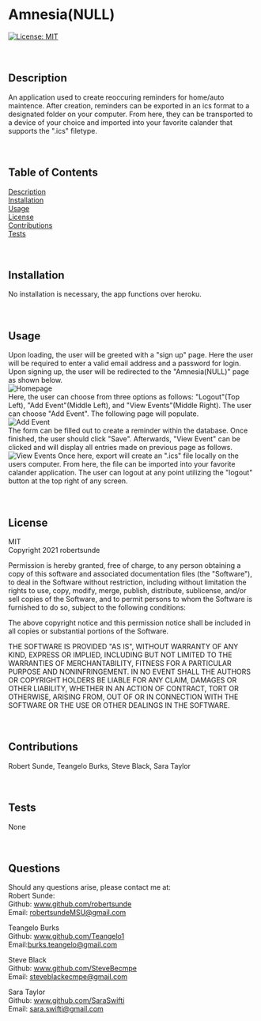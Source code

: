 
# Amnesia(NULL) <br/>
[![License: MIT](https://img.shields.io/badge/License-MIT-yellow.svg)](https://opensource.org/licenses/MIT) <br/>
<br/>
<br/>
## Description <br/>
An application used to create reoccuring reminders for home/auto maintence. After creation, reminders can be exported in an ics format to a designated folder on your computer. From here, they can be transported to a device of your choice and imported into your favorite calander that supports the ".ics" filetype. <br/>
<br/>
<br/>
## Table of Contents <br/>
[Description](#description-) <br/>
[Installation](#installation-) <br/>
[Usage](#usage-) <br/>
[License](#license-) <br/>
[Contributions](#contributions-) <br/>
[Tests](#tests-) <br/>
<br/>
<br/>
## Installation <br/>
No installation is necessary, the app functions over heroku. <br/>
<br/>
<br/>
## Usage <br/>
Upon loading, the user will be greeted with a "sign up" page. Here the user will be required to enter a valid email address and a password for login. Upon signing up, the user will be redirected to the "Amnesia(NULL)" page as shown below. <br/>
![Homepage](https://user-images.githubusercontent.com/73792987/112404994-cc6d9600-8ce7-11eb-8bb4-9b074df69040.PNG) <br/>
Here, the user can choose from three options as follows: "Logout"(Top Left), "Add Event"(Middle Left), and "View Events"(Middle Right). The user can choose "Add Event". The following page will populate. <br/>
![Add Event](https://user-images.githubusercontent.com/73792987/112405008-d394a400-8ce7-11eb-851d-e8f47d5fcdf2.PNG) <br/>
The form can be filled out to create a reminder within the database. Once finished, the user should click "Save". Afterwards, "View Event" can be clicked and will display all entries made on previous page as follows. <br/>
![View Events](https://user-images.githubusercontent.com/73792987/112405018-d98a8500-8ce7-11eb-9d41-0563a3353810.PNG)
Once here, export will create an ".ics" file locally on the users computer. From here, the file can be imported into your favorite calander application. The user can logout at any point utilizing the "logout" button at the top right of any screen.  <br/>
<br/>
<br/>
## License <br/>
MIT <br/>
Copyright 2021 robertsunde

  Permission is hereby granted, free of charge, to any person obtaining a copy of this software and associated documentation files (the "Software"), to deal in the Software without restriction, including without limitation the rights to use, copy, modify, merge, publish, distribute, sublicense, and/or sell copies of the Software, and to permit persons to whom the Software is furnished to do so, subject to the following conditions:
  
  The above copyright notice and this permission notice shall be included in all copies or substantial portions of the Software.
  
  THE SOFTWARE IS PROVIDED "AS IS", WITHOUT WARRANTY OF ANY KIND, EXPRESS OR IMPLIED, INCLUDING BUT NOT LIMITED TO THE WARRANTIES OF MERCHANTABILITY, FITNESS FOR A PARTICULAR PURPOSE AND NONINFRINGEMENT. IN NO EVENT SHALL THE AUTHORS OR COPYRIGHT HOLDERS BE LIABLE FOR ANY CLAIM, DAMAGES OR OTHER LIABILITY, WHETHER IN AN ACTION OF CONTRACT, TORT OR OTHERWISE, ARISING FROM, OUT OF OR IN CONNECTION WITH THE SOFTWARE OR THE USE OR OTHER DEALINGS IN THE SOFTWARE. <br/>
<br/>
<br/>
## Contributions <br/>
Robert Sunde, Teangelo Burks, Steve Black, Sara Taylor <br/>
<br/>
<br/>
## Tests <br/>
None <br/>
<br/>
<br/>
## Questions <br/>
Should any questions arise, please contact me at: <br/>
Robert Sunde: <br/>
Github: www.github.com/robertsunde <br/>
Email: robertsundeMSU@gmail.com <br/>

Teangelo Burks <br/>
Github: www.github.com/Teangelo1 <br/>
Email:burks.teangelo@gmail.com <br/>

Steve Black <br/>
Github: www.github.com/SteveBecmpe <br/>
Email: steveblackecmpe@gmail.com <br/>

Sara Taylor <br/>
Github: www.github.com/SaraSwifti <br/>
Email: sara.swifti@gmail.com <br/>

